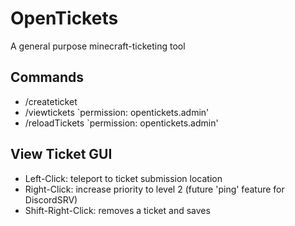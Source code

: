 # OpenTickets
A general purpose minecraft-ticketing tool


## Commands
- /createticket <issue>
- /viewtickets
`permission: opentickets.admin'
- /reloadTickets
`permission: opentickets.admin'

## View Ticket GUI
- Left-Click: teleport to ticket submission location
- Right-Click: increase priority to level 2 (future 'ping' feature for DiscordSRV)
- Shift-Right-Click: removes a ticket and saves
